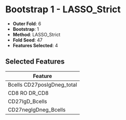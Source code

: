 # Bootstrap 1 - LASSO_Strict

- **Outer Fold**: 6
- **Bootstrap**: 1
- **Method**: LASSO_Strict
- **Fold Seed**: 47
- **Features Selected**: 4

## Selected Features

| Feature |
|---------|
| Bcells CD27posIgDneg_total |
| CD8 RO DR_CD8 |
| CD27IgD_Bcells |
| CD27negIgDneg_Bcells |
